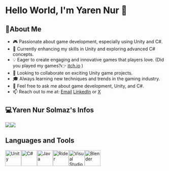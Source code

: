 # Hello World, I'm Yaren Nur 🌟

## 💃About Me

- 🎮 Passionate about game development, especially using Unity and C#.
- 🌱 Currently enhancing my skills in Unity and exploring advanced C# concepts.
- 💡 Eager to create engaging and innovative games that players love. (Did you played my games?👉 [itch.io](https://yns21.itch.io/) )
- 👯 Looking to collaborate on exciting Unity game projects.
- 🎓 Always learning new techniques and trends in the gaming industry.
- 💬 Feel free to ask me about game development, Unity, and C#.
- 📫 Reach out to me at: [Email](mailto:slmzyrn.27@gmail.com) [LinkedIn](https://www.linkedin.com/in/yaren-nur-solmaz/) or [X](https://twitter.com/YarenNurSolmaz1)



## 💻Yaren Nur Solmaz's Infos
<a href="https://github.com/YNS2121"><img align="center" src="https://github-readme-stats.vercel.app/api?username=yns2121&show_icons=true&bg_color=0d1117&text_color=bdc3c7&title_color=f1c40f&icon_color=f1c40f&hide_border=true" /></a><a href="https://github.com/YNS2121"><img align="center" src="https://github-readme-stats.vercel.app/api/top-langs/?username=yns2121&bg_color=0d1117&text_color=bdc3c7&title_color=f1c40f&hide_border=true&layout=compact&langs_count=10" /></a>

## Languages and Tools

<img src="https://apps.pardus.org.tr/files/pngicons/unityhub.png" alt="Unity" width="50" height="50"/><img src="https://miro.medium.com/v2/resize:fit:300/1*A_Hg7NPIoARg0RmdsVapqg.png" alt="C#" width="50" height="50"/><img src="https://www.portakalyazilim.com.tr/images/uploads/Anasayfa/java2.png" alt="Java" width="50" height="50"/><img src="https://dashboard.snapcraft.io/site_media/appmedia/2018/11/snap-icon.png" alt="Rider" width="50" height="50"/><img src="https://upload.wikimedia.org/wikipedia/commons/thumb/2/2c/Visual_Studio_Icon_2022.svg/2048px-Visual_Studio_Icon_2022.svg.png" alt="Visual Studio" width="50" height="50"/><img src="https://developer.valvesoftware.com/w/images/thumb/1/1c/Blender-512px.png/256px-Blender-512px.png" alt="Blender" width="50" height="50"/>





